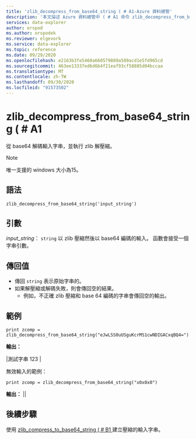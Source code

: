 ```yaml
---
title: 'zlib_decompress_from_base64_string ( # A1-Azure 資料總管'
description: '本文描述 Azure 資料總管中 ( # A1 命令 zlib_decompress_from_base64_string。'
services: data-explorer
author: orspod
ms.author: orspodek
ms.reviewer: elgevork
ms.service: data-explorer
ms.topic: reference
ms.date: 09/29/2020
ms.openlocfilehash: e2163b3fe5460a660579889a589acd1e5fd965cd
ms.sourcegitcommit: 463ee13337ed6d6b4f21eaf93cf58885d04bccaa
ms.translationtype: MT
ms.contentlocale: zh-TW
ms.lasthandoff: 09/30/2020
ms.locfileid: "91573502"
---
```

# <a name="zlib_decompress_from_base64_string"></a>zlib_decompress_from_base64_string ( # A1

從 base64 解碼輸入字串，並執行 zlib 解壓縮。

> [!NOTE]
> 唯一支援的 windows 大小為15。

## <a name="syntax"></a>語法

`zlib_decompress_from_base64_string('input_string')`

## <a name="arguments"></a>引數

*input_string*： `string` 以 zlib 壓縮然後以 base64 編碼的輸入。 函數會接受一個字串引數。

## <a name="returns"></a>傳回值

* 傳回 `string` 表示原始字串的。 
* 如果解壓縮或解碼失敗，則會傳回空的結果。 
    * 例如，不正確 zlib 壓縮和 base 64 編碼的字串會傳回空的輸出。

## <a name="examples"></a>範例

```kusto
print zcomp = zlib_decompress_from_base64_string("eJwLSS0uUSguKcrMS1cwNDIGACxqBQ4=")
```

**輸出：**

|測試字串 123 |

無效輸入的範例：

```kusto
print zcomp = zlib_decompress_from_base64_string("x0x0x0")
```

**輸出：**
||

## <a name="next-steps"></a>後續步驟

使用 [zlib_compress_to_base64_string ( # B1 ](zlib-base64-compress.md)建立壓縮的輸入字串。